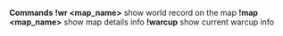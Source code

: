 **Commands**
**!wr \<map_name\>** show world record on the map
**!map \<map_name\>** show map details info
**!warcup** show current warcup info
